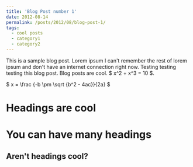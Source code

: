 ```yaml
---
title: 'Blog Post number 1'
date: 2012-08-14
permalink: /posts/2012/08/blog-post-1/
tags:
  - cool posts
  - category1
  - category2
---
```


This is a sample blog post. Lorem ipsum I can't remember the rest of lorem ipsum and don't have an internet connection right now. Testing testing testing this blog post. Blog posts are cool. $ x^2 + x^3 = 10 $.

$	x = \frac {-b \pm \sqrt {b^2 - 4ac}}{2a} $ 

Headings are cool
======

You can have many headings
======

Aren't headings cool?
------
